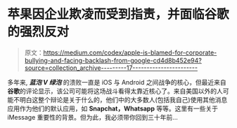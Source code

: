 # 苹果因企业欺凌而受到指责，并面临谷歌的强烈反对

> 原文：<https://medium.com/codex/apple-is-blamed-for-corporate-bullying-and-facing-backlash-from-google-cd4d8b452e94?source=collection_archive---------17----------------------->

多年来, ***蓝泡 V 绿泡*** 的溃败一直是 iOS 与 Android 之间战争的核心，但最近来自**谷歌**的评论显示，该公司可能将这场战斗看得太靠近核心了。来自美国以外的人可能不明白这整个辩论是关于什么的，他们中的大多数人(包括我自己)使用其他消息应用作为他们的默认应用，如 **Snapchat，Whatsapp** 等等。这里有一些关于 iMessage 重要性的背景。但为此，我必须带你回到三十年前…